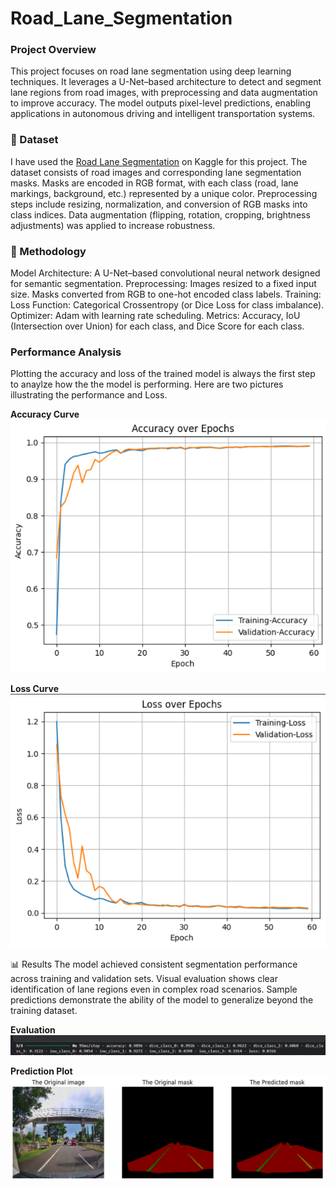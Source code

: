 # Road_Lane_Segmentation

### Project Overview
This project focuses on road lane segmentation using deep learning techniques. It leverages a U-Net–based architecture to detect and segment lane regions from road images, with preprocessing and data augmentation to improve accuracy. The model outputs pixel-level predictions, enabling applications in autonomous driving and intelligent transportation systems.

### 📂 Dataset
I have used the [Road Lane Segmentation](https://www.kaggle.com/datasets/sovitrath/road-lane-segmentation-train-test-split/data) on Kaggle for this project.
The dataset consists of road images and corresponding lane segmentation masks.
Masks are encoded in RGB format, with each class (road, lane markings, background, etc.) represented by a unique color.
Preprocessing steps include resizing, normalization, and conversion of RGB masks into class indices.
Data augmentation (flipping, rotation, cropping, brightness adjustments) was applied to increase robustness.

### 🧠 Methodology

Model Architecture: A U-Net–based convolutional neural network designed for semantic segmentation.
Preprocessing: Images resized to a fixed input size.
Masks converted from RGB to one-hot encoded class labels.
Training:
Loss Function: Categorical Crossentropy (or Dice Loss for class imbalance).
Optimizer: Adam with learning rate scheduling.
Metrics: Accuracy, IoU (Intersection over Union) for each class, and Dice Score for each class.

### Performance Analysis
Plotting the accuracy and loss of the trained model is always the first step to anaylze how the the model is performing. Here are two pictures illustrating the performance and Loss.

**Accuracy Curve**  
![Accuracy](assets/Accuracy.png)

**Loss Curve**  
![Loss](assets/Loss.png)

📊 Results
The model achieved consistent segmentation performance across training and validation sets.
Visual evaluation shows clear identification of lane regions even in complex road scenarios.
Sample predictions demonstrate the ability of the model to generalize beyond the training dataset.

**Evaluation**  
![Model_Evaluation](assets/evaluation.png)

**Prediction Plot**  
![Prediction](assets/Prediction.png)
